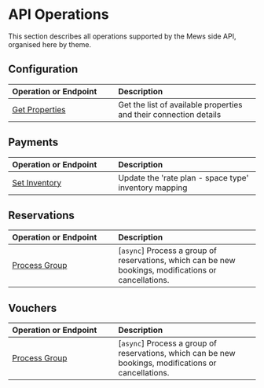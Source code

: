 # API Operations

This section describes all operations supported by the Mews side API, organised here by theme.

## Configuration

| <div style="width:200px">Operation or Endpoint</div> | Description |
| :-- | :-- |
| [Get Properties](configuration.md#get-properties) | Get the list of available properties and their connection details |

## Payments

| <div style="width:200px">Operation or Endpoint</div> | Description |
| :-- | :-- |
| [Set Inventory](inventory.md#set-inventory) | Update the 'rate plan - space type' inventory mapping |

## Reservations

| <div style="width:200px">Operation or Endpoint</div> | Description |
| :-- | :-- |
| [Process Group](reservations.md#process-group) | \[`async`\] Process a group of reservations, which can be new bookings, modifications or cancellations. |

## Vouchers

| <div style="width:200px">Operation or Endpoint</div> | Description |
| :-- | :-- |
| [Process Group](reservations.md#process-group) | \[`async`\] Process a group of reservations, which can be new bookings, modifications or cancellations. |
